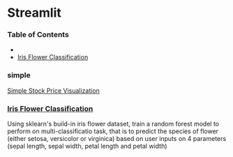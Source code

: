 # Streamlit

### Table of Contents
- 
- [Iris Flower Classification](#iris)

### simple
[Simple Stock Price Visualization](https://github.com/Hongyanlee0614/Streamlit/tree/main/Static%20Stock%20Price%20Visualization)

### [Iris Flower Classification](https://github.com/Hongyanlee0614/Streamlit/tree/main/Iris%20Flower%20Classification)
Using sklearn's build-in iris flower dataset, train a random forest model to perform on multi-classificatio task, that is to predict the species of flower (either setosa, versicolor or virginica) based on user inputs on 4 parameters (sepal length, sepal width, petal length and petal width)
